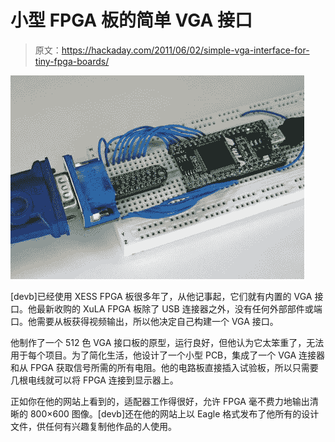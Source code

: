# 小型 FPGA 板的简单 VGA 接口

> 原文：<https://hackaday.com/2011/06/02/simple-vga-interface-for-tiny-fpga-boards/>

![fpga_vga_adapter](img/f8ad5de857c8f4c30a469690f7fab32f.png "fpga_vga_adapter")

[devb]已经使用 XESS FPGA 板很多年了，从他记事起，它们就有内置的 VGA 接口。他最新收购的 XuLA FPGA 板除了 USB 连接器之外，没有任何外部部件或端口。他需要从板获得视频输出，所以他决定自己构建一个 VGA 接口。

他制作了一个 512 色 VGA 接口板的原型，运行良好，但他认为它太笨重了，无法用于每个项目。为了简化生活，他设计了一个小型 PCB，集成了一个 VGA 连接器和从 FPGA 获取信号所需的所有电阻。他的电路板直接插入试验板，所以只需要几根电线就可以将 FPGA 连接到显示器上。

正如你在他的网站上看到的，适配器工作得很好，允许 FPGA 毫不费力地输出清晰的 800×600 图像。[devb]还在他的网站上以 Eagle 格式发布了他所有的设计文件，供任何有兴趣复制他作品的人使用。
